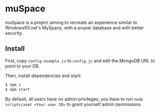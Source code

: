 # muSpace

muSpace is a project aiming to recreate an experience similar to Windows93.net's MySpace,
with a proper database and with better security.

## Install

First, copy `config.example.js` to `config.js` and edit the MongoDB URL to point to your DB.

Then, install dependencies and start:
```bash
$ npm i
$ npm start
```

By default, all users have no admin privileges, you have to run `node scripts/aset <Your user ID>` to grant yourself admin permissions.

